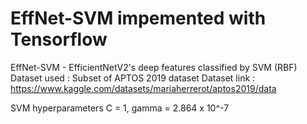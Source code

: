 # EffNet-SVM impemented with Tensorflow
EffNet-SVM - EfficientNetV2's deep features classified by SVM (RBF)
Dataset used : Subset of APTOS 2019 dataset
Dataset link : https://www.kaggle.com/datasets/mariaherrerot/aptos2019/data


SVM hyperparameters C = 1, gamma = 2.864 x 10^-7
